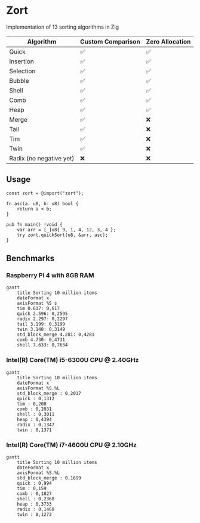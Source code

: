 # Zort

Implementation of 13 sorting algorithms in Zig

| Algorithm               | Custom Comparison | Zero Allocation |
| ----------------------- | ----------------- | --------------- |
| Quick                   | ✅                | ✅              |
| Insertion               | ✅                | ✅              |
| Selection               | ✅                | ✅              |
| Bubble                  | ✅                | ✅              |
| Shell                   | ✅                | ✅              |
| Comb                    | ✅                | ✅              |
| Heap                    | ✅                | ✅              |
| Merge                   | ✅                | ❌              |
| Tail                    | ✅                | ❌              |
| Tim                     | ✅                | ❌              |
| Twin                    | ✅                | ❌              |
| Radix (no negative yet) | ❌                | ❌              |

## Usage

```zig
const zort = @import("zort");

fn asc(a: u8, b: u8) bool {
    return a < b;
}

pub fn main() !void {
    var arr = [_]u8{ 9, 1, 4, 12, 3, 4 };
    try zort.quickSort(u8, &arr, asc);
}
```

## Benchmarks

### Raspberry Pi 4 with 8GB RAM

```mermaid
gantt
    title Sorting 10 million items
    dateFormat x
    axisFormat %S s
    tim 0.617: 0,617
    quick 2.596: 0,2595
    radix 2.297: 0,2297
    tail 3.199: 0,3199
    twin 3.148: 0,3149
    std_block_merge 4.281: 0,4281
    comb 4.730: 0,4731
    shell 7.633: 0,7634
```

### Intel(R) Core(TM) i5-6300U CPU @ 2.40GHz

```mermaid
gantt
    title Sorting 10 million items
    dateFormat x
    axisFormat %S.%L
    std_block_merge : 0,2017
    quick : 0,1312
    tim : 0,208
    comb : 0,2031
    shell : 0,3011
    heap : 0,4394
    radix : 0,1347
    twin : 0,1371
```

### Intel(R) Core(TM) i7-4600U CPU @ 2.10GHz

```mermaid
gantt
    title Sorting 10 million items
    dateFormat x
    axisFormat %S.%L
    std_block_merge : 0,1699
    quick : 0,994
    tim : 0,159
    comb : 0,1827
    shell : 0,2368
    heap : 0,3733
    radix : 0,1468
    twin : 0,1273
```
